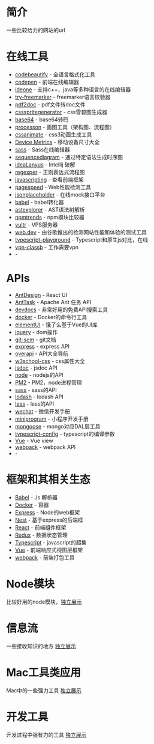 # 简介
一些比较给力的网站的url

# 在线工具

- [codebeautify](https://codebeautify.org/) - 全语言格式化工具
- [codepen](https://codepen.io/) - 前端在线编辑器
- [ideone](https://ideone.com/) - 支持c++，java等多种语言的在线编辑器
- [try-freemarker](https://try.freemarker.apache.org/) - freemarker语言校验器
- [pdf2doc](https://pdf2doc.com/) - pdf文件转doc文件
- [cssspritegenerator](https://spritegen.website-performance.org/) - css雪碧图生成器
- [base64](http://tool.oschina.net/encrypt?type=3) - base64转码
- [processon](https://www.processon.com/) - 画图工具（架构图、流程图）
- [cssanimate](http://cssanimate.com/) - css3动画生成工具
- [Device Metrics](https://material.io/tools/devices/) - 移动设备尺寸大全
- [sass](https://www.sassmeister.com/) - Sass在线编辑器
- [sequencediagram](https://sequencediagram.org/index.html?initialData=FABwhgTgLglgxjcA7KACAgqSsHLQIS2nkTBVQGEidTyARYdAWgD58AuGJAMwHtgwcWADcwUAKapC+VhU49+gkWMlUKrFnXl8BQmKImoG+ADxMmcrjoAm4pfpWVGZphyv9b9g5OlmtcMAAbQIAjQQBrYE89byNdZUNCdBMXNwUouxjHQnBiXDICahI8OK9HY1Ytd3iHRIyyiTBuCQgpYDpK7UUswwYAZ3A4cXqeyTogA) - 通过特定语法生成时序图
- [ideaLanyus](http://idea.lanyus.com/) - Intellij 破解
- [regexper](https://regexper.com/) - 正则表达式流程图
- [javascripting](https://www.javascripting.com/) - 查看前端框架
- [pagespeed](https://developers.google.com/speed/pagespeed/insights/) - Web性能检测工具
- [jsonplaceholder](https://jsonplaceholder.typicode.com/) - 在线mock接口平台
- [babel](https://babeljs.io/repl) - babel转化器
- [astexplorer](https://astexplorer.net/) - AST语法树解析
- [npmtrends](https://www.npmtrends.com/) - npm模块比较器
- [vultr](https://www.vultr.com/) - VPS服务器
- [web.dev](https://web.dev/measure) - 由谷歌推出的检测网站性能和体验的测试工具
- [typescript-playground](https://www.typescriptlang.org/play/index.html) - Typescript和原生js对比，在线
- [vpn-classb](http://cloud.netease.com/vpn) - 工作需要vpn
- []() - 

# APIs

- [AntDesign](https://ant.design/docs/react/introduce-cn) - React UI
- [AntTask](https://ant.apache.org/manual/) - Apache Ant 任务 API
- [devdocs](https://devdocs.io/) - 非常好用的免费API搜索工具
- [docker](https://docs.docker.com/engine/reference/commandline/docker/) - Docker的命令行工具
- [elementUI](https://element.eleme.cn/#/zh-CN/component/installation) - 饿了么基于Vue的UI库
- [jquery](https://www.html.cn/jqapi-1.9/) - dom操作
- [git-scm](https://git-scm.com/docs) - git文档
- [express](https://expressjs.com/en/4x/api.html) - express API
- [overapi](http://overapi.com/) - API大全导航
- [w3school-css](http://www.w3school.com.cn/cssref/index.asp) - css属性大全
- [jsdoc](https://jsdoc.app/) - jsdoc API
- [node](https://nodejs.org/api/index.html) - nodejs的API
- [PM2](https://pm2.io/doc/en/runtime/overview/) - PM2，node进程管理
- [sass](http://sass.bootcss.com/docs/sass-reference/) - sass的API
- [lodash](https://lodash.com/docs/4.17.11) - lodash API
- [less](https://less.bootcss.com/features/) - less的API
- [wechat](https://mp.weixin.qq.com/wiki?t=resource/res_main&id=mp1445241432) - 微信开发手册
- [miniprogram](https://developers.weixin.qq.com/miniprogram/dev/devtools/devtools.html) - 小程序开发手册
- [mongoose](https://mongoosejs.com/) - mongo对应DAL层工具
- [typescript-config](https://www.typescriptlang.org/docs/handbook/compiler-options.html) - typescript的编译参数
- [Vue](https://cn.vuejs.org/v2/api/) - Vue view 
- [webpack](https://webpack.js.org/api) - webpack API
- []() -


# 框架和其相关生态

- [Babel](./docs/babel_zh.md) - Js 解析器
- [Docker](./docs/docker_zh.md) - 容器
- [Express](./docs/express_zh.md) - Node的web框架
- [Nest](./docs/nest_zh.md) - 基于express的后端框
- [React](./docs/react_zh.md) - 前端组件框架
- [Redux](./docs/redux_zh.md) - 数据状态管理
- [Typescript](./docs/typescript_zh.md)  - javascript的超集
- [Vue](./docs/vue_zh.md) - 前端响应式视图层框架
- [webpack](./docs/webpack_zh.md) - 前端打包工具


# Node模块

比较好用的node模块，[独立展示](./docs/node_modules_zh.md)

# 信息流

一些接收知识的地方 [独立展示](./docs/information_flow_zh.md)


# Mac工具类应用

Mac中的一些强力工具 [独立展示](./docs/mac_zh.md)

# 开发工具

开发过程中强有力的工具 [独立展示](./docs/dev_zh.md)